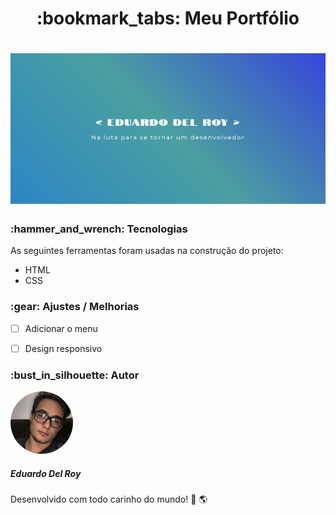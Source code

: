 <h1 align="center">:bookmark_tabs: Meu Portfólio</h1>

<h1 align="center">
<img src="https://github.com/DucAA/portfolio/blob/master/screenshots/Screenshot_01.png" width="700px">
</h1>

<a href="https://eduardodelroy.netlify.app/"><a>

<h3>:hammer_and_wrench: Tecnologias</h3>

<p>As seguintes ferramentas foram usadas na construção do projeto:</p>

<ul>
<li>HTML</li>
<li>CSS</li>
</ul>

<h3>:gear: Ajustes / Melhorias</h3>

- [ ] Adicionar o menu
- [ ] Design responsivo


<h3>:bust_in_silhouette: Autor</h3>

<img style="border-radius: 50%;" src="https://github.com/DucAA/portfolio/blob/master/img/eu.jpg" width="100px;" alt=""/>
<h5>Eduardo Del Roy</h5>

Desenvolvido com todo carinho do mundo! :blue_heart: :earth_americas: 